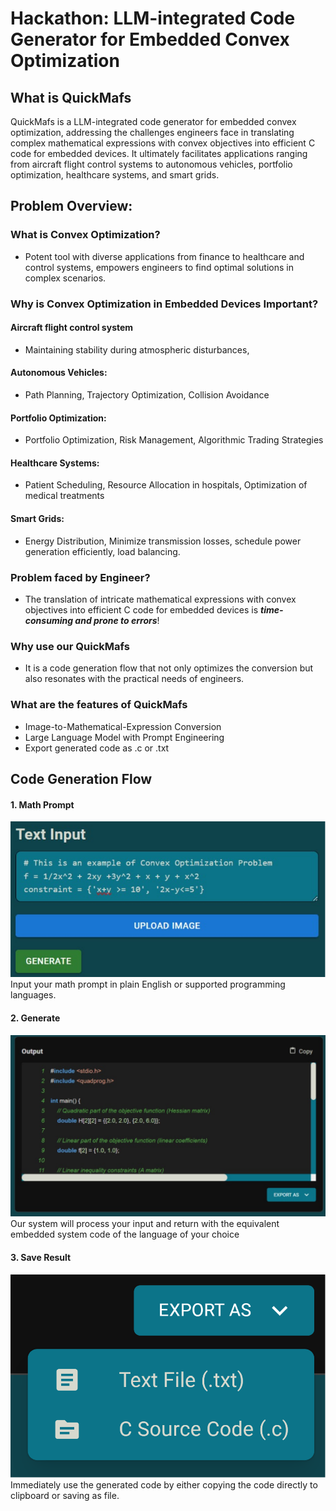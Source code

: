 # Hackathon: LLM-integrated Code Generator for Embedded Convex Optimization

## What is QuickMafs
QuickMafs is a LLM-integrated code generator for embedded convex optimization, addressing the challenges engineers face in translating complex mathematical expressions with convex objectives into efficient C code for embedded devices. It ultimately facilitates applications ranging from aircraft flight control systems to autonomous vehicles, portfolio optimization, healthcare systems, and smart grids.
## Problem Overview:
### What is Convex Optimization?
- Potent tool with diverse applications from finance to healthcare and control systems, empowers engineers to find optimal solutions in complex scenarios. 
### Why is Convex Optimization in Embedded Devices Important?
#### Aircraft flight control system
- Maintaining stability during atmospheric disturbances, 
#### Autonomous Vehicles:
- Path Planning, Trajectory Optimization, Collision Avoidance   
#### Portfolio Optimization:
- Portfolio Optimization, Risk Management, Algorithmic Trading Strategies
#### Healthcare Systems:
- Patient Scheduling, Resource Allocation in hospitals, Optimization of medical treatments
#### Smart Grids:
- Energy Distribution, Minimize transmission losses, schedule power generation efficiently, load balancing.   
### Problem faced by Engineer?
- The translation of intricate mathematical expressions with convex objectives into efficient C code for embedded devices is ***time-consuming and prone to errors***!
### Why use our QuickMafs
- It is a code generation flow that not only optimizes the conversion but also resonates with the practical needs of engineers. 
### What are the features of QuickMafs
- Image-to-Mathematical-Expression Conversion    
- Large Language Model with Prompt Engineering    
- Export generated code as .c or .txt    


## Code Generation Flow
#### 1. Math Prompt
![MathPrompt](./img/text-input.png)
Input your math prompt in plain English or supported programming languages.
#### 2. Generate
![CodeOutput](./img/code-output.png)
Our system will process your input and return with the equivalent embedded system code of the language of your choice
#### 3. Save Result
![ExportAs](./img/export-as.png)
Immediately use the generated code by either copying the code directly to clipboard or saving as file.
